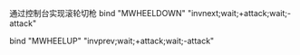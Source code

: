 
通过控制台实现滚轮切枪
bind "MWHEELDOWN" "invnext;wait;+attack;wait;-attack" 

bind "MWHEELUP" "invprev;wait;+attack;wait;-attack" 
